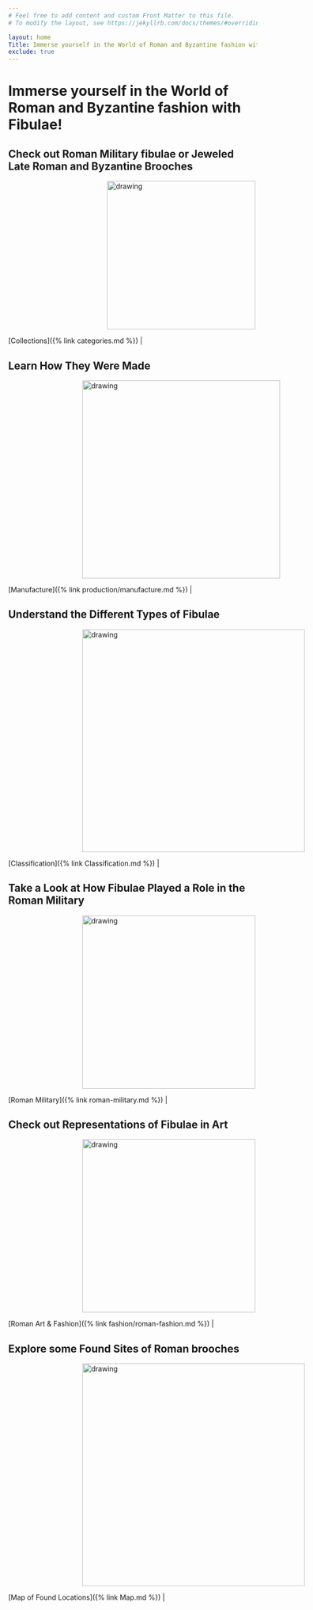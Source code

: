 ```yaml
---
# Feel free to add content and custom Front Matter to this file.
# To modify the layout, see https://jekyllrb.com/docs/themes/#overriding-theme-defaults

layout: home
Title: Immerse yourself in the World of Roman and Byzantine fashion with Fibulae!
exclude: true
---
```

# Immerse yourself in the World of Roman and Byzantine fashion with Fibulae!

## Check out Roman Military fibulae or Jeweled Late Roman and Byzantine Brooches
<p><img src="https://collectionapi.metmuseum.org/api/collection/v1/iiif/466286/1794098/main-image" alt="drawing" width="300" style= "margin-left: 200px"/></p>

[Collections]({% link categories.md %}) |

## Learn How They Were Made
<p><img src="https://www.forumancientcoins.com/NumisWiki/images/Busuladzic_Fibula_Parts.JPG" alt="drawing" width="400" style= "margin-left: 150px"/></p>

[Manufacture]({% link production/manufacture.md %}) |

## Understand the Different Types of Fibulae
<p><img src="https://www.willishenryauctions.com/wp-content/uploads/2019/march30-full-size/101-150/147_1.jpg" alt="drawing" width="450" style= "margin-left: 150px"/></p>

[Classification]({% link Classification.md %}) |

## Take a Look at How Fibulae Played a Role in the Roman Military
<p><img src="https://upload.wikimedia.org/wikipedia/commons/c/c9/Ancient_Times%2C_Roman._-_017_-_Costumes_of_All_Nations_%281882%29.JPG" alt="drawing" width="350" style= "margin-left: 150px"/></p>

[Roman Military]({% link roman-military.md %}) |

## Check out Representations of Fibulae in Art
<p><img src="https://collectionapi.metmuseum.org/api/collection/v1/iiif/192717/1681779/main-image" alt="drawing" width="350" style= "margin-left: 150px"/></p>

[Roman Art & Fashion]({% link fashion/roman-fashion.md %}) |

## Explore some Found Sites of Roman brooches
<p><img src="https://upload.wikimedia.org/wikipedia/commons/1/14/RomanEmpire.jpg" alt="drawing" width="450" style= "margin-left: 150px"/></p>

[Map of Found Locations]({% link Map.md %}) |
